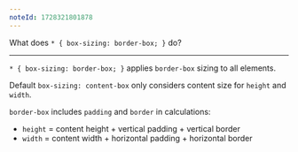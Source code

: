 ```yaml
---
noteId: 1728321801878
---
```


What does `* { box-sizing: border-box; }` do?

---

`* { box-sizing: border-box; }` applies `border-box` sizing to all elements.

Default `box-sizing: content-box` only considers content size for `height` and `width`.

`border-box` includes `padding` and `border` in calculations:

- `height` = content height + vertical padding + vertical border
- `width` = content width + horizontal padding + horizontal border
